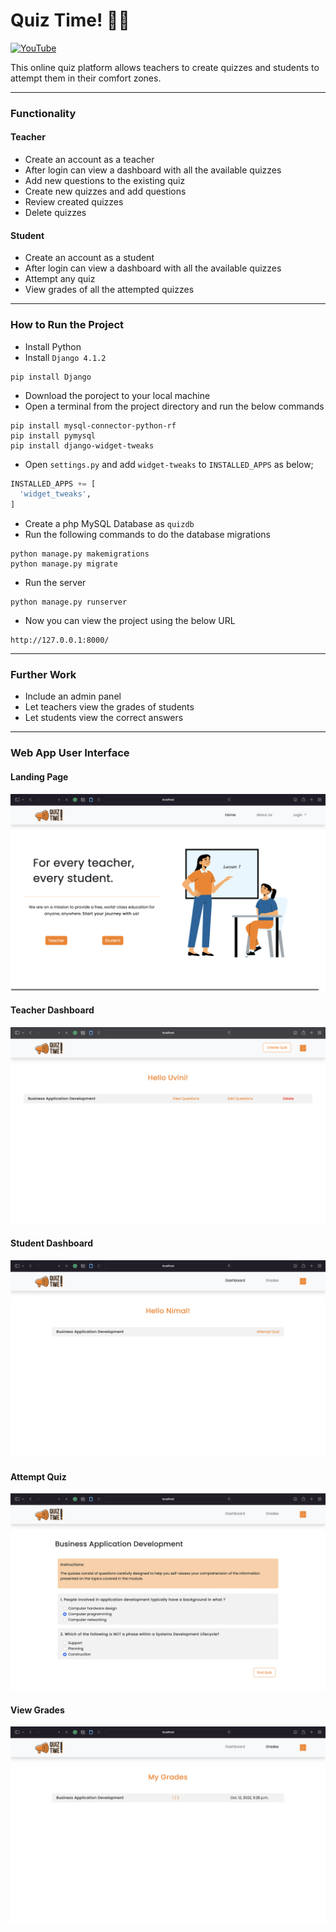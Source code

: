 # Quiz Time! 🧑‍🏫

[![YouTube](https://img.shields.io/badge/YouTube-Watch_Project-red?logo=YouTube)](https://youtu.be/oSEwg5-7UlM?si=aHD_cANbYJ-Q_Sxl)

This online quiz platform allows teachers to create quizzes and students to attempt them in their comfort zones.  

***
### Functionality 
  #### Teacher
  * Create an account as a teacher
  * After login can view a dashboard with all the available quizzes
  * Add new questions to the existing quiz
  * Create new quizzes and add questions
  * Review created quizzes
  * Delete quizzes
  #### Student
  * Create an account as a student
  * After login can view a dashboard with all the available quizzes
  * Attempt any quiz
  * View grades of all the attempted quizzes
 *** 
### How to Run the Project 
  * Install Python 
  * Install `Django 4.1.2`
  
  ```
  pip install Django
  ```
  * Download the poroject to your local machine 
  * Open a terminal from the project directory and run the below commands
  
  ```
  pip install mysql-connector-python-rf
  pip install pymysql
  pip install django-widget-tweaks
  ```
  
  * Open `settings.py` and add `widget-tweaks` to `INSTALLED_APPS` as below;

  ```python
  INSTALLED_APPS += [
    'widget_tweaks',
  ]
  ```
 * Create a php MySQL Database as `quizdb`
 * Run the following commands to do the database migrations

 ```
 python manage.py makemigrations
 python manage.py migrate
```
 * Run the server
 
 ```
 python manage.py runserver
 ```
 * Now you can view the project using the below URL

```
http://127.0.0.1:8000/
```
***
### Further Work
 * Include an admin panel
 * Let teachers view the grades of students
 * Let students view the correct answers 

***
### Web App User Interface 
#### Landing Page
![landing](/UI-Screenshots/landing.png "Landing Page")
#### Teacher Dashboard
![landing](/UI-Screenshots/teacher-dash.png "Landing Page")
#### Student Dashboard
![landing](/UI-Screenshots/student-dash.png "Landing Page")
#### Attempt Quiz
![landing](/UI-Screenshots/attempt-quiz.png "Landing Page")
#### View Grades
![landing](/UI-Screenshots/grades.png "Landing Page")
